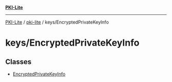 [**PKI-Lite**](../../../README.md)

---

[PKI-Lite](../../../README.md) / [pki-lite](../../README.md) / keys/EncryptedPrivateKeyInfo

# keys/EncryptedPrivateKeyInfo

## Classes

- [EncryptedPrivateKeyInfo](classes/EncryptedPrivateKeyInfo.md)
